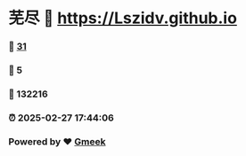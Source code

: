 # 芜尽 :link: https://Lszidv.github.io 
### :page_facing_up: [31](https://Lszidv.github.io/tag.html) 
### :speech_balloon: 5 
### :hibiscus: 132216 
### :alarm_clock: 2025-02-27 17:44:06 
### Powered by :heart: [Gmeek](https://github.com/Meekdai/Gmeek)
